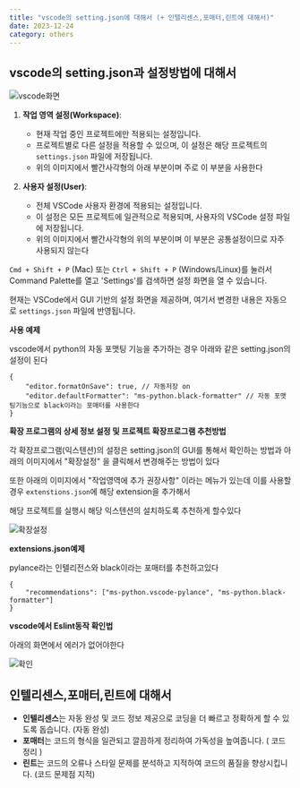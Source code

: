 ```yaml
---
title: "vscode의 setting.json에 대해서 (+ 인텔리센스,포매터,린트에 대해서)"
date: 2023-12-24
category: others
---
```


## vscode의 setting.json과 설정방법에 대해서

![vscode화면](/storage/1703398397.jpg)

1. **작업 영역 설정(Workspace)**:

   * 현재 작업 중인 프로젝트에만 적용되는 설정입니다.
   * 프로젝트별로 다른 설정을 적용할 수 있으며, 이 설정은 해당 프로젝트의 `settings.json` 파일에 저장됩니다.
   * 위의 이미지에서 빨간사각형의 아래 부분이며 주로 이 부분을 사용한다
2. **사용자 설정(User)**:

   * 전체 VSCode 사용자 환경에 적용되는 설정입니다.
   * 이 설정은 모든 프로젝트에 일관적으로 적용되며, 사용자의 VSCode 설정 파일에 저장됩니다.
   * 위의 이미지에서 빨간사각형의 위의 부분이며 이 부분은 공통설정이므로 자주 사용되지 않는다

`Cmd + Shift + P` (Mac) 또는 `Ctrl + Shift + P` (Windows/Linux)를 눌러서 Command Palette를 열고 'Settings'를 검색하면 설정 화면을 열 수 있습니다.

현재는 VSCode에서 GUI 기반의 설정 화면을 제공하며, 여기서 변경한 내용은 자동으로 `settings.json` 파일에 반영됩니다.

**사용 예제**

vscode에서 python의 자동 포맷팅 기능을 추가하는 경우 아래와 같은 setting.json의 설정이 된다

```
{
    "editor.formatOnSave": true, // 자동저장 on
    "editor.defaultFormatter": "ms-python.black-formatter" // 자동 포맷팅기능으로 black이라는 포매터를 사용한다
}
```

**확장 프로그램의 상세 정보 설정 및 프로젝트 확장프로그램 추천방법**

각 확장프로그램(익스텐션)의 설정은 setting.json의 GUI를 통해서 확인하는 방법과 아래의 이미지에서 "확장설정" 을 클릭해서 변경해주는 방법이 있다

또한 아래의 이미지에서 "작업영역에 추가 권장사항" 이라는 메뉴가 있는데 이를 사용할 경우 `extenstions.json`에 해당 extension을 추가해서

해당 프로젝트를 실행시 해당 익스텐션의 설치하도록 추천하게 할수있다

![확장설정](/storage/1703398724.jpg)

**extensions.json예제**

pylance라는 인텔리전스와 black이라는 포매터를 추천하고있다

```
{
    "recommendations": ["ms-python.vscode-pylance", "ms-python.black-formatter"]
}
```

**vscode에서 Eslint동작 확인법**

아래의 화면에서 에러가 없어야한다

![확인](/storage/1706785578.png)

## 인텔리센스,포매터,린트에 대해서

* **인텔리센스**는 자동 완성 및 코드 정보 제공으로 코딩을 더 빠르고 정확하게 할 수 있도록 돕습니다. (자동 완성)
* **포매터**는 코드의 형식을 일관되고 깔끔하게 정리하여 가독성을 높여줍니다. ( 코드 정리 )
* **린트**는 코드의 오류나 스타일 문제를 분석하고 지적하여 코드의 품질을 향상시킵니다. (코드 문제점 지적)
